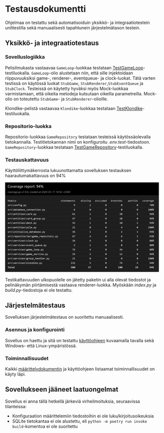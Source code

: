 # Testausdokumentti

Ohjelmaa on testattu sekä automatisoiduin yksikkö- ja integraatiotestein unittestilla sekä manuaalisesti tapahtunein järjestelmätason testein.

## Yksikkö- ja integraatiotestaus

### Sovelluslogiikka

Pelisilmukasta vastaavaa `GameLoop`-luokkaa testataan [TestGameLoop](https://github.com/ohjelmistotekniikka-hy/python-todo-app/blob/master/src/tests/services/game_loop_test.py)-testiluokalla. `GameLoop`-olio alustetaan niin, että sille injektoidaan riippuvuuksiksi game-, renderer-, eventqueue- ja clock-luokat. Tätä varten testissä on käytössä luokat `StubGame`, `StubRenderer`,`StubEventQueue` ja `StubClock`. Testeissä on käytetty hyväksi myös Mock-luokkaa varmistamaan, että oikeita metodeja kutsutaan oikeilla parametreilla. Mock-olio on toteutettu `StubGame`- ja `StubRenderer`-olioille.

Klondike-pelistä vastaavaa `Klondike`-luokkaa testataan [TestKlondike](https://github.com/ohjelmistotekniikka-hy/python-todo-app/blob/master/src/tests/services/klondike_test.py)-testiluokalla.

### Repositorio-luokka

Repositorio-luokkaa `GameRepository` testataan testeissä käytössäolevalla tietokannalla. Testitietokannan nimi on konfiguroitu _.env.test_-tiedostoon. `GameRepository`-luokkaa testataan [TestGameRepository](https://github.com/ohjelmistotekniikka-hy/python-todo-app/blob/master/src/tests/repositories/game_repository_test.py)-testiluokalla.

### Testauskattavuus

Käyttöliittymäkerrosta lukuunottamatta sovelluksen testauksen haarautumakattavuus on 94%

![](./kuvat/testikattavuus.png)

Testikattavuuden ulkopuolelle on jätetty paketin ui alla olevat tiedostot ja pelinäkymän piirtämisestä vastaava renderer-luokka. Myöskään _index.py_ ja _build.py_-tiedostoja ei ole testattu.

## Järjestelmätestaus

Sovelluksen järjestelmätestaus on suoritettu manuaalisesti.

### Asennus ja konfigurointi

Sovellus on haettu ja sitä on testattu [käyttöohjeen](./kayttoohje.md) kuvaamalla tavalla sekä Windows- että Linux-ympäristössä. 

### Toiminnallisuudet

Kaikki [määrittelydokumentin](./vaatimusmaarittely.md#perusversion-tarjoama-toiminnallisuus) ja käyttöohjeen listaamat toiminnallisuudet on käyty läpi. 


## Sovellukseen jääneet laatuongelmat

Sovellus ei anna tällä hetkellä järkeviä virheilmoituksia, seuraavissa tilanteissa:

- Konfiguraation määrittelemiin tiedostoihin ei ole luku/kirjoitusoikeuksia
- SQLite tietokantaa ei ole alustettu, eli `python -m poetry run invoke build`-komentoa ei ole suoritettu
